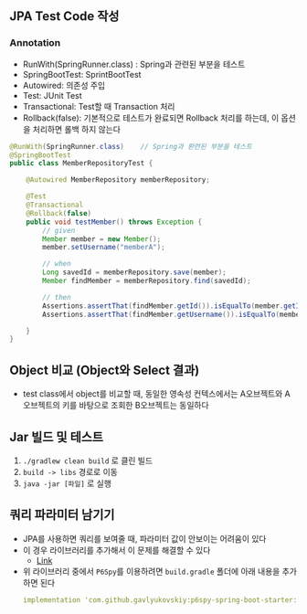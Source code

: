## JPA Test Code 작성
### Annotation
- RunWith(SpringRunner.class) : Spring과 관련된 부분을 테스트
- SpringBootTest: SprintBootTest
- Autowired: 의존성 주입
- Test: JUnit Test 
- Transactional: Test할 때 Transaction 처리
- Rollback(false): 기본적으로 테스트가 완료되면 Rollback 처리를 하는데, 이 옵션을 처리하면 롤백 하지 않는다

```java
@RunWith(SpringRunner.class)    // Spring과 롼련된 부분을 테스트
@SpringBootTest
public class MemberRepositoryTest {

    @Autowired MemberRepository memberRepository;

    @Test
    @Transactional
    @Rollback(false)
    public void testMember() throws Exception {
        // given
        Member member = new Member();
        member.setUsername("memberA");

        // when
        Long savedId = memberRepository.save(member);
        Member findMember = memberRepository.find(savedId);

        // then
        Assertions.assertThat(findMember.getId()).isEqualTo(member.getId());
        Assertions.assertThat(findMember.getUsername()).isEqualTo(member.getUsername());

    }
}
```

## Object 비교  (Object와 Select 결과)
- test class에서 object를 비교할 때, 동일한 영속성 컨텍스에서는 A오브젝트와 A오브젝트의 키를 바탕으로 조회한 B오브젝트는 동일하다

## Jar 빌드 및 테스트
1. `./gradlew clean build` 로 클린 빌드
2. `build -> libs` 경로로 이동
3. `java -jar [파일]` 로 실행

## 쿼리 파라미터 남기기
- JPA를 사용하면 쿼리를 보여줄 때, 파라미터 값이 안보이는 어려움이 있다
- 이 경우 라이브러리를 추가해서 이 문제를 해결할 수 있다
   - [Link](https://github.com/gavlyukovskiy/spring-boot-data-source-decorator)
- 위 라이브러리 중에서 `P6Spy`를 이용하려면 `build.gradle` 폴더에 아래 내용을 추가하면 된다
    ```yml
    implementation 'com.github.gavlyukovskiy:p6spy-spring-boot-starter:1.5.6'
    ```
